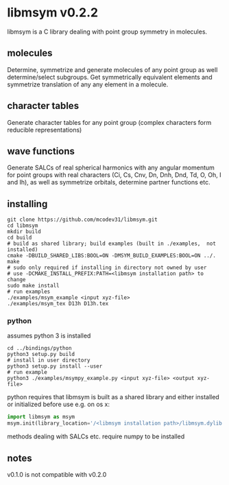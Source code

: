 # libmsym v0.2.2
libmsym is a C library dealing with point group symmetry in molecules.

## molecules
Determine, symmetrize and generate molecules of any point group as well determine/select subgroups.
Get symmetrically equivalent elements and symmetrize translation of any any element in a molecule.

## character tables
Generate character tables for any point group (complex characters form reducible representations)

## wave functions
Generate SALCs of real spherical harmonics with any angular momentum for point groups with real characters (Ci, Cs, Cnv, Dn, Dnh, Dnd, Td, O, Oh, I and Ih), as well as symmetrize orbitals, determine partner functions etc.

## installing

```shell
git clone https://github.com/mcodev31/libmsym.git
cd libmsym
mkdir build
cd build
# build as shared library; build examples (built in ./examples,  not installed)
cmake -DBUILD_SHARED_LIBS:BOOL=ON -DMSYM_BUILD_EXAMPLES:BOOL=ON ../.
make
# sudo only required if installing in directory not owned by user
# use -DCMAKE_INSTALL_PREFIX:PATH=<libmsym installation path> to change
sudo make install
# run examples
./examples/msym_example <input xyz-file>
./examples/msym_tex D13h D13h.tex
```

### python

assumes python 3 is installed

```shell
cd ../bindings/python
python3 setup.py build
# install in user directory
python3 setup.py install --user
# run example
python3 ./examples/msympy_example.py <input xyz-file> <output xyz-file>
```
python requires that libmsym is built as a shared library and either installed or initialized before use e.g. on os x:

```py
import libmsym as msym
msym.init(library_location='/<libmsym installation path>/libmsym.dylib')
```

methods dealing with SALCs etc. require numpy to be installed

## notes

v0.1.0 is not compatible with v0.2.0
